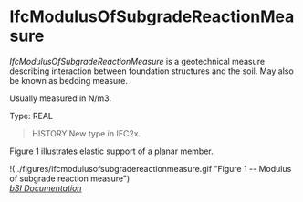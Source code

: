 IfcModulusOfSubgradeReactionMeasure
===================================
_IfcModulusOfSubgradeReactionMeasure_ is a geotechnical measure describing
interaction between foundation structures and the soil. May also be known as
bedding measure.  
  
Usually measured in N/m3.  
  
Type: REAL  
  
> HISTORY  New type in IFC2x.  
  
Figure 1 illustrates elastic support of a planar member.  
  
!(../figures/ifcmodulusofsubgradereactionmeasure.gif "Figure 1 -- Modulus of
subgrade reaction measure")  
[ _bSI
Documentation_](https://standards.buildingsmart.org/IFC/DEV/IFC4_2/FINAL/HTML/schema/ifcmeasureresource/lexical/ifcmodulusofsubgradereactionmeasure.htm)


